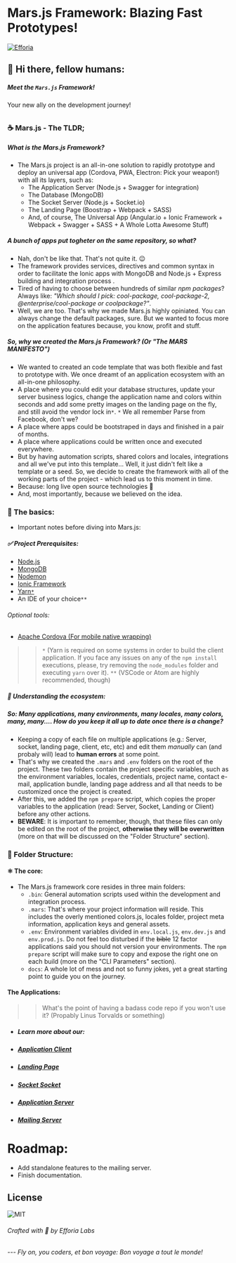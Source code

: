 
# Mars.js Framework: Blazing Fast Prototypes!
[![Efforia](https://imgur.com/QY08kxe.png)](https://efforia.io)
## 👾 Hi there, fellow humans:
##### Meet the `Mars.js` Framework! 
Your new ally on the development journey! 
######

### ☕ Mars.js - The TLDR; 
##### What is the Mars.js Framework? 
- The Mars.js project is an all-in-one solution to rapidly prototype and deploy an universal app (Cordova, PWA, Electron: Pick your weapon!) with all its layers, such as: 
     - The Application Server (Node.js + Swagger for integration)
     - The Database (MongoDB)
     - The Socket Server (Node.js + Socket.io)
     - The Landing Page (Boostrap + Webpack + SASS)
     - And, of course, The Universal App (Angular.io + Ionic Framework + Webpack + Swagger + SASS + A Whole Lotta Awesome Stuff)

##### A bunch of apps put togheter on the same repository, so what?
- Nah, don't be like that. That's not quite it. 😉
- The framework provides services, directives and common syntax in order to facilitate the Ionic apps with MongoDB and Node.js + Express building and integration process .
- Tired of having to choose between hundreds of similar *npm packages*? Always like: *"Which should I pick: cool-package, cool-package-2, @enterprise/cool-package or coolpackage?"*. 
- Well, we are too. That's why we made Mars.js highly opiniated. You can always change the default packages, sure. But we wanted to focus more on the application features because, you know, profit and stuff. 

##### So, why we created the Mars.js Framework?  (Or "The MARS MANIFESTO")
- We wanted to created an code template that was both flexible and fast to prototype with. We once dreamt of an application ecosystem with an all-in-one philosophy. 
- A place where you could edit your database structures, update your server business logics, change the application name and colors within seconds and add some pretty images on the landing page on the fly, and still avoid the vendor lock in`*`.
`*` We all remember Parse from Facebook, don't we?
- A place where apps could be bootstraped in days and finished in a pair of months.
- A place where applications could be written once and executed everywhere.
- But by having automation scripts, shared colors and locales, integrations and all we've put into this template... Well, it just didn't felt like a template or a seed. So, we decide to create the framework with all of the working parts of the project - which lead us to this moment in time.  
- Because: long live open source technologies 💖
- And, most importantly, because we believed on the idea.
### 

### 🍼 The basics:
* Important notes before diving into Mars.js:

##### ✅ Project Prerequisites:
 * [Node.js]
 * [MongoDB](https://www.mongodb.com/download-center#community)
 * [Nodemon](https://www.npmjs.com/package/nodemon)
 * [Ionic Framework](https://ionicframework.com/getting-started)
 * [Yarn`*`](https://yarnpkg.com/) 
 * An IDE of your choice`**`
 
 ###### Optional tools: 
* [Apache Cordova (For mobile native wrapping)](https://ionicframework.com/getting-started)

>> `*` (Yarn is required on some systems in order to build the client application. If you face any issues on any of the `npm install` executions, please, try removing the `node_modules` folder and executing `yarn` over it).
 `**` (VSCode or Atom are highly recommended, though)

##### 🌳 Understanding the ecosystem:
##### So: Many applications, many environments, many locales, many colors, many, many.... How do you keep it all up to date once there is a change? 
- Keeping a copy of each file on multiple applications (e.g.: Server, socket, landing page, client, etc, etc) and edit them *manually* can (and probaly will) lead to **human errors** at some point.
- That's why we created the `.mars` and `.env` folders on the root of the project. These two folders contain the project specific variables, such as the environment variables, locales, credentials, project name, contact e-mail, application bundle, landing page address and all that needs to be customized once the project is created.
- After this, we added the `npm prepare` script, which copies the proper variables to the application (read: Server, Socket, Landing or Client) before any other actions. 
- **BEWARE**: It is important to remember, though, that these files can only be edited on the root of the project, **otherwise they will be overwritten** (more on that will be discussed on the "Folder Structure" section).
###

### 📂 Folder Structure:
#### ⚛️ The core: 
- The Mars.js framework core resides in three main folders:
    - `.bin`: General automation scripts used within the development and integration process.
    - `.mars`: That's where your project information will reside. This includes the overly mentioned colors.js, locales folder, project meta information, application keys and general assets.
    - `.env`: Environment variables divided in `env.local.js`, `env.dev.js` and `env.prod.js`. Do not feel too disturbed if the ~~bible~~ 12 factor applications said you should not version your environments. The `npm prepare` script will make sure to copy and expose the right one on each build (more on the "CLI Parameters" section).
    - `docs`: A whole lot of mess and not so funny jokes, yet a great starting point to guide you on the journey.

#### The Applications: 
>> What's the point of having a badass code repo if you won't use it?
(Propably Linus Torvalds or something)

* ##### Learn more about our:
* ##### [Application Client](frontend/application/README.md)
* ##### [Landing Page](frontend/landing/README.md)
* ##### [Socket Socket](backend/socket/README.md)
* ##### [Application Server](backend/server/README.md)
* ##### [Mailing Server](backend/mailing/README.md)
###

# Roadmap:
- Add standalone features to the mailing server.
- Finish documentation.

License
----

![MIT](http://seawisphunter.com/minibuffer/api/MIT-License-transparent.png)

###### Crafted with 💖 by Efforia Labs
###### --- Fly on, you coders, et bon voyage: Bon voyage a tout le monde!

[//]: # (These are reference links used in the body of this note and get stripped out when the markdown processor does its job. There is no need to format nicely because it shouldn't be seen. Thanks SO - http://stackoverflow.com/questions/4823468/store-comments-in-markdown-syntax)


   [Node.js]: <https://nodejs.org/en/download/>
   [git-repo-url]: <https://github.com/joemccann/dillinger.git>
   [john gruber]: <http://daringfireball.net>
   [df1]: <http://daringfireball.net/projects/markdown/>
   [markdown-it]: <https://github.com/markdown-it/markdown-it>
   [Ace Editor]: <http://ace.ajax.org>
   [node.js]: <http://nodejs.org>
   [Twitter Bootstrap]: <http://twitter.github.com/bootstrap/>
   [jQuery]: <http://jquery.com>
   [@tjholowaychuk]: <http://twitter.com/tjholowaychuk>
   [express]: <http://expressjs.com>
   [AngularJS]: <http://angularjs.org>
   [Gulp]: <http://gulpjs.com>